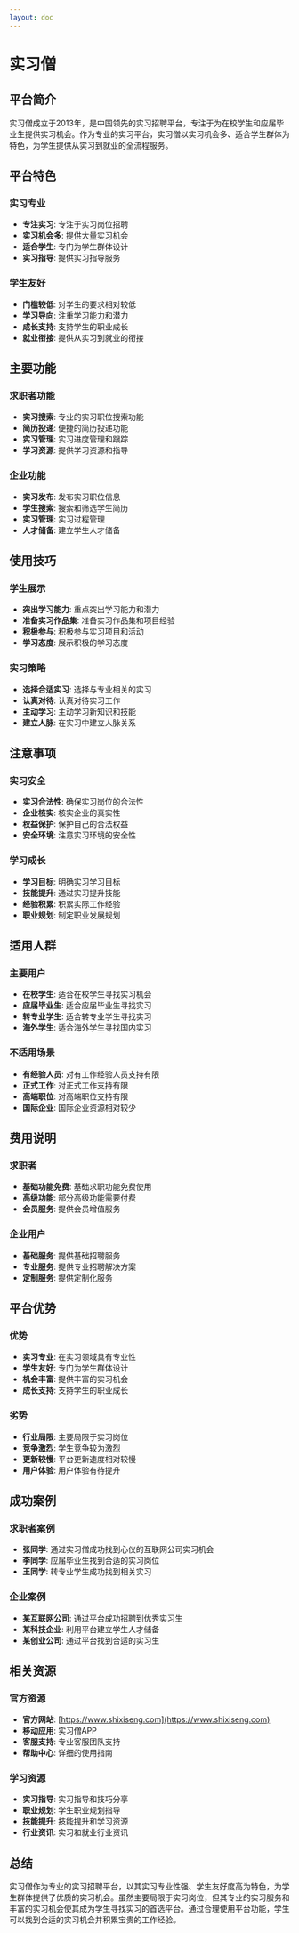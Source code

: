 ```yaml
---
layout: doc
---
```


# 实习僧

## 平台简介

实习僧成立于2013年，是中国领先的实习招聘平台，专注于为在校学生和应届毕业生提供实习机会。作为专业的实习平台，实习僧以实习机会多、适合学生群体为特色，为学生提供从实习到就业的全流程服务。

## 平台特色

### 实习专业
- **专注实习**: 专注于实习岗位招聘
- **实习机会多**: 提供大量实习机会
- **适合学生**: 专门为学生群体设计
- **实习指导**: 提供实习指导服务

### 学生友好
- **门槛较低**: 对学生的要求相对较低
- **学习导向**: 注重学习能力和潜力
- **成长支持**: 支持学生的职业成长
- **就业衔接**: 提供从实习到就业的衔接

## 主要功能

### 求职者功能
- **实习搜索**: 专业的实习职位搜索功能
- **简历投递**: 便捷的简历投递功能
- **实习管理**: 实习进度管理和跟踪
- **学习资源**: 提供学习资源和指导

### 企业功能
- **实习发布**: 发布实习职位信息
- **学生搜索**: 搜索和筛选学生简历
- **实习管理**: 实习过程管理
- **人才储备**: 建立学生人才储备

## 使用技巧

### 学生展示
- **突出学习能力**: 重点突出学习能力和潜力
- **准备实习作品集**: 准备实习作品集和项目经验
- **积极参与**: 积极参与实习项目和活动
- **学习态度**: 展示积极的学习态度

### 实习策略
- **选择合适实习**: 选择与专业相关的实习
- **认真对待**: 认真对待实习工作
- **主动学习**: 主动学习新知识和技能
- **建立人脉**: 在实习中建立人脉关系

## 注意事项

### 实习安全
- **实习合法性**: 确保实习岗位的合法性
- **企业核实**: 核实企业的真实性
- **权益保护**: 保护自己的合法权益
- **安全环境**: 注意实习环境的安全性

### 学习成长
- **学习目标**: 明确实习学习目标
- **技能提升**: 通过实习提升技能
- **经验积累**: 积累实际工作经验
- **职业规划**: 制定职业发展规划

## 适用人群

### 主要用户
- **在校学生**: 适合在校学生寻找实习机会
- **应届毕业生**: 适合应届毕业生寻找实习
- **转专业学生**: 适合转专业学生寻找实习
- **海外学生**: 适合海外学生寻找国内实习

### 不适用场景
- **有经验人员**: 对有工作经验人员支持有限
- **正式工作**: 对正式工作支持有限
- **高端职位**: 对高端职位支持有限
- **国际企业**: 国际企业资源相对较少

## 费用说明

### 求职者
- **基础功能免费**: 基础求职功能免费使用
- **高级功能**: 部分高级功能需要付费
- **会员服务**: 提供会员增值服务

### 企业用户
- **基础服务**: 提供基础招聘服务
- **专业服务**: 提供专业招聘解决方案
- **定制服务**: 提供定制化服务

## 平台优势

### 优势
- **实习专业**: 在实习领域具有专业性
- **学生友好**: 专门为学生群体设计
- **机会丰富**: 提供丰富的实习机会
- **成长支持**: 支持学生的职业成长

### 劣势
- **行业局限**: 主要局限于实习岗位
- **竞争激烈**: 学生竞争较为激烈
- **更新较慢**: 平台更新速度相对较慢
- **用户体验**: 用户体验有待提升

## 成功案例

### 求职者案例
- **张同学**: 通过实习僧成功找到心仪的互联网公司实习机会
- **李同学**: 应届毕业生找到合适的实习岗位
- **王同学**: 转专业学生成功找到相关实习

### 企业案例
- **某互联网公司**: 通过平台成功招聘到优秀实习生
- **某科技企业**: 利用平台建立学生人才储备
- **某创业公司**: 通过平台找到合适的实习生

## 相关资源

### 官方资源
- **官方网站**: [https://www.shixiseng.com](https://www.shixiseng.com)
- **移动应用**: 实习僧APP
- **客服支持**: 专业客服团队支持
- **帮助中心**: 详细的使用指南

### 学习资源
- **实习指导**: 实习指导和技巧分享
- **职业规划**: 学生职业规划指导
- **技能提升**: 技能提升和学习资源
- **行业资讯**: 实习和就业行业资讯

## 总结

实习僧作为专业的实习招聘平台，以其实习专业性强、学生友好度高为特色，为学生群体提供了优质的实习机会。虽然主要局限于实习岗位，但其专业的实习服务和丰富的实习机会使其成为学生寻找实习的首选平台。通过合理使用平台功能，学生可以找到合适的实习机会并积累宝贵的工作经验。
